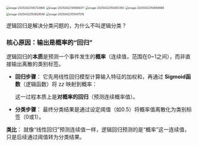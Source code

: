 <img src="/Users/xhx/Library/Application Support/typora-user-images/image-20250422145722668.png" alt="image-20250422145722668" style="zoom:50%;" />

<img src="/Users/xhx/Library/Application Support/typora-user-images/image-20250422145909371.png" alt="image-20250422145909371" style="zoom:50%;" />

<img src="/Users/xhx/Library/Application Support/typora-user-images/image-20250422150050350.png" alt="image-20250422150050350" style="zoom:50%;" />

<img src="/Users/xhx/Library/Application Support/typora-user-images/image-20250422150659889.png" alt="image-20250422150659889" style="zoom:50%;" />

<img src="/Users/xhx/Library/Application Support/typora-user-images/image-20250422150829548.png" alt="image-20250422150829548" style="zoom:50%;" />

<img src="/Users/xhx/Library/Application Support/typora-user-images/image-20250422151047576.png" alt="image-20250422151047576" style="zoom:50%;" />

逻辑回归是解决分类问题的，为什么不叫逻辑分类？

### **核心原因：输出是概率的“回归”**

逻辑回归的**本质**是预测一个事件发生的**概率**（连续值，范围在0~1之间），而非直接输出离散的类别标签。

- **回归步骤**：
  它先用线性回归模型计算输入特征的加权和，再通过 **Sigmoid函数**（逻辑函数）将 z*z* 映射到概率：

  这一过程本质上是**对概率的回归**（预测连续概率值）。

- **分类步骤**：
  最终分类结果是通过设定阈值（如0.5）将概率值离散化为类别标签（0或1）。

**类比**：
就像“线性回归”预测连续值一样，逻辑回归预测的是“概率”这一连续值，只是后续通过阈值转为分类结果。